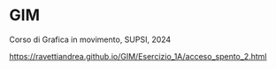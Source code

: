 # GIM
Corso di Grafica in movimento, SUPSI, 2024

https://ravettiandrea.github.io/GIM/Esercizio_1A/acceso_spento_2.html
